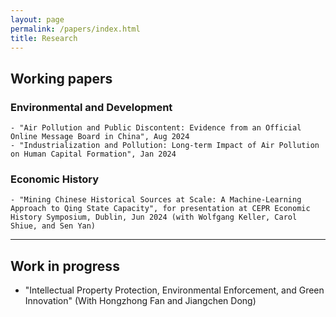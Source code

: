 ```yaml
---
layout: page
permalink: /papers/index.html
title: Research
---
```

## Working papers

### Environmental and Development
    - "Air Pollution and Public Discontent: Evidence from an Official Online Message Board in China", Aug 2024
    - "Industrialization and Pollution: Long-term Impact of Air Pollution on Human Capital Formation", Jan 2024

### Economic History

    - "Mining Chinese Historical Sources at Scale: A Machine-Learning Approach to Qing State Capacity", for presentation at CEPR Economic History Symposium, Dublin, Jun 2024 (with Wolfgang Keller, Carol Shiue, and Sen Yan)
---

## Work in progress

- "Intellectual Property Protection, Environmental Enforcement, and Green Innovation" (With Hongzhong Fan and Jiangchen Dong) 
